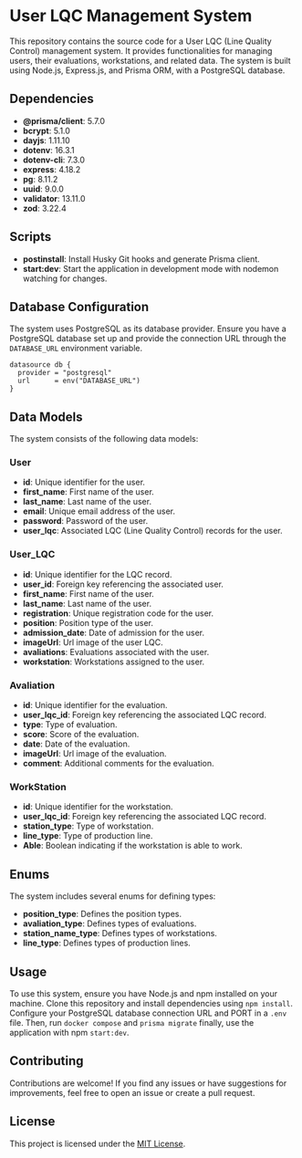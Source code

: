 # User LQC Management System

This repository contains the source code for a User LQC (Line Quality Control) management system. It provides functionalities for managing users, their evaluations, workstations, and related data. The system is built using Node.js, Express.js, and Prisma ORM, with a PostgreSQL database.

## Dependencies

- **@prisma/client**: 5.7.0
- **bcrypt**: 5.1.0
- **dayjs**: 1.11.10
- **dotenv**: 16.3.1
- **dotenv-cli**: 7.3.0
- **express**: 4.18.2
- **pg**: 8.11.2
- **uuid**: 9.0.0
- **validator**: 13.11.0
- **zod**: 3.22.4

## Scripts

- **postinstall**: Install Husky Git hooks and generate Prisma client.
- **start:dev**: Start the application in development mode with nodemon watching for changes.

## Database Configuration

The system uses PostgreSQL as its database provider. Ensure you have a PostgreSQL database set up and provide the connection URL through the `DATABASE_URL` environment variable.

```prisma
datasource db {
  provider = "postgresql"
  url      = env("DATABASE_URL")
}
```

## Data Models

The system consists of the following data models:

### User

- **id**: Unique identifier for the user.
- **first_name**: First name of the user.
- **last_name**: Last name of the user.
- **email**: Unique email address of the user.
- **password**: Password of the user.
- **user_lqc**: Associated LQC (Line Quality Control) records for the user.

### User_LQC

- **id**: Unique identifier for the LQC record.
- **user_id**: Foreign key referencing the associated user.
- **first_name**: First name of the user.
- **last_name**: Last name of the user.
- **registration**: Unique registration code for the user.
- **position**: Position type of the user.
- **admission_date**: Date of admission for the user.
- **imageUrl**: Url image of the user LQC.
- **avaliations**: Evaluations associated with the user.
- **workstation**: Workstations assigned to the user.

### Avaliation

- **id**: Unique identifier for the evaluation.
- **user_lqc_id**: Foreign key referencing the associated LQC record.
- **type**: Type of evaluation.
- **score**: Score of the evaluation.
- **date**: Date of the evaluation.
- **imageUrl**: Url image of the evaluation.
- **comment**: Additional comments for the evaluation.

### WorkStation

- **id**: Unique identifier for the workstation.
- **user_lqc_id**: Foreign key referencing the associated LQC record.
- **station_type**: Type of workstation.
- **line_type**: Type of production line.
- **Able**: Boolean indicating if the workstation is able to work.

## Enums

The system includes several enums for defining types:

- **position_type**: Defines the position types.
- **avaliation_type**: Defines types of evaluations.
- **station_name_type**: Defines types of workstations.
- **line_type**: Defines types of production lines.

## Usage

To use this system, ensure you have Node.js and npm installed on your machine. Clone this repository and install dependencies using `npm install`. Configure your PostgreSQL database connection URL and PORT in a `.env` file. Then, run `docker compose` and `prisma migrate` finally, use the application with npm `start:dev`.


## Contributing

Contributions are welcome! If you find any issues or have suggestions for improvements, feel free to open an issue or create a pull request.

## License

This project is licensed under the [MIT License](LICENSE).
